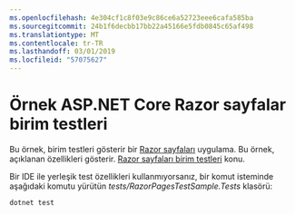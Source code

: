 ```yaml
---
ms.openlocfilehash: 4e304cf1c8f03e9c86ce6a52723eee6cafa585ba
ms.sourcegitcommit: 24b1f6decbb17bb22a45166e5fdb0845c65af498
ms.translationtype: MT
ms.contentlocale: tr-TR
ms.lasthandoff: 03/01/2019
ms.locfileid: "57075627"
---
```

# <a name="aspnet-core-razor-pages-unit-tests-sample"></a>Örnek ASP.NET Core Razor sayfalar birim testleri

Bu örnek, birim testleri gösterir bir [Razor sayfaları](https://docs.microsoft.com/aspnet/core/mvc/razor-pages) uygulama. Bu örnek, açıklanan özellikleri gösterir. [Razor sayfaları birim testleri](https://docs.microsoft.com/aspnet/core/test/razor-pages-tests) konu.

Bir IDE ile yerleşik test özellikleri kullanmıyorsanız, bir komut isteminde aşağıdaki komutu yürütün *tests/RazorPagesTestSample.Tests* klasörü:

```console
dotnet test
```
